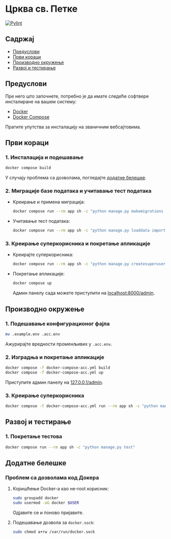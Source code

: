 # Црква св. Петке

[![Pylint](https://github.com/zenariworks/crkva/actions/workflows/pylint.yml/badge.svg?branch=main)](https://github.com/zenariworks/crkva/actions/workflows/pylint.yml)

## Садржај

- [Предуслови](#предуслови)
- [Први кораци](#први-кораци)
- [Производно окружење](#производно-окружење)
- [Развој и тестирање](#развој-и-тестирање)

## Предуслови

Пре него што започнете, потребно је да имате следеће софтвере инсталиране на вашем систему:

- [Docker](https://www.docker.com/products/docker-desktop)
- [Docker Compose](https://docs.docker.com/compose/install/)

Пратите упутства за инсталацију на званичним вебсајтовима.

## Први кораци

### 1. Инсталација и подешавање

   ```bash
   docker compose build
   ```

   У случају проблема са дозволама, погледајте [додатне белешке](#додатне-белешке).

### 2. Миграције базе података и учитавање тест података

- Креирање и примена миграција:

   ```bash
   docker compose run --rm app sh -c "python manage.py makemigrations && python manage.py migrate"
   ```

- Учитавање тест података:

   ```bash
   docker compose run --rm app sh -c "python manage.py loaddata import_svestenik"
   ```

### 3. Креирање суперкорисника и покретање апликације

- Креирајте суперкорисника:

   ```bash
   docker compose run --rm app sh -c "python manage.py createsuperuser"
   ```

- Покретање апликације:

   ```bash
   docker compose up
   ```

   Админ панелу сада можете приступити на [localhost:8000/admin](localhost:8000/admin).

## Производно окружење

### 1. Подешавање конфигурационог фајла

   ```bash
   mv .example.env .acc.env
   ```

   Ажурирајте вредности променљивих у `.acc.env`.

### 2. Изградња и покретање апликације

   ```bash
   docker compose -f docker-compose-acc.yml build
   docker compose -f docker-compose-acc.yml up
   ```

   Приступите админ панелу на [127.0.0.1/admin](127.0.0.1/admin).

### 3. Креирање суперкорисника

   ```bash
   docker compose -f docker-compose-acc.yml run --rm app sh -c "python manage.py createsuperuser"
   ```

## Развој и тестирање

### 1. Покретање тестова

   ```bash
   docker compose run --rm app sh -c "python manage.py test"
   ```

## Додатне белешке

### Проблем са дозволама код Докера

1. Коришћење Docker-а као не-root корисник:

   ```bash
   sudo groupadd docker
   sudo usermod -aG docker $USER
   ```

   Одјавите се и поново пријавите.

2. Подешавање дозвола за `docker.sock`:

   ```bash
   sudo chmod a+rw /var/run/docker.sock
   ```
